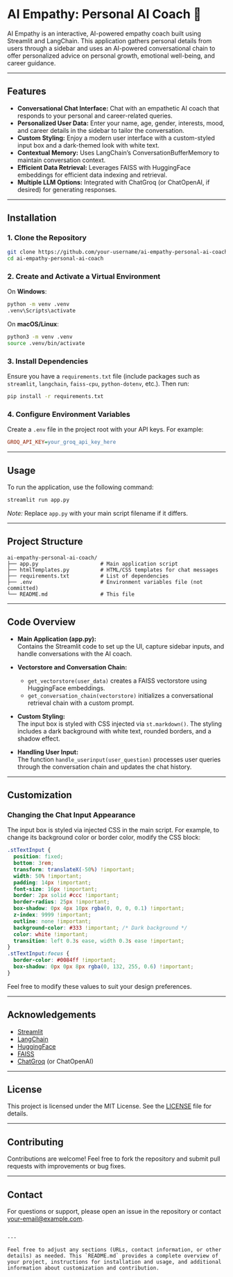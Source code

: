 # AI Empathy: Personal AI Coach 🤖

AI Empathy is an interactive, AI-powered empathy coach built using Streamlit and LangChain. This application gathers personal details from users through a sidebar and uses an AI-powered conversational chain to offer personalized advice on personal growth, emotional well-being, and career guidance.

---

## Features

- **Conversational Chat Interface:** Chat with an empathetic AI coach that responds to your personal and career-related queries.
- **Personalized User Data:** Enter your name, age, gender, interests, mood, and career details in the sidebar to tailor the conversation.
- **Custom Styling:** Enjoy a modern user interface with a custom-styled input box and a dark-themed look with white text.
- **Contextual Memory:** Uses LangChain’s ConversationBufferMemory to maintain conversation context.
- **Efficient Data Retrieval:** Leverages FAISS with HuggingFace embeddings for efficient data indexing and retrieval.
- **Multiple LLM Options:** Integrated with ChatGroq (or ChatOpenAI, if desired) for generating responses.

---

## Installation

### 1. Clone the Repository

```bash
git clone https://github.com/your-username/ai-empathy-personal-ai-coach.git
cd ai-empathy-personal-ai-coach
```

### 2. Create and Activate a Virtual Environment

On **Windows**:
```bash
python -m venv .venv
.venv\Scripts\activate
```

On **macOS/Linux**:
```bash
python3 -m venv .venv
source .venv/bin/activate
```

### 3. Install Dependencies

Ensure you have a `requirements.txt` file (include packages such as `streamlit`, `langchain`, `faiss-cpu`, `python-dotenv`, etc.). Then run:

```bash
pip install -r requirements.txt
```

### 4. Configure Environment Variables

Create a `.env` file in the project root with your API keys. For example:

```ini
GROQ_API_KEY=your_groq_api_key_here
```

---

## Usage

To run the application, use the following command:

```bash
streamlit run app.py
```

*Note:* Replace `app.py` with your main script filename if it differs.

---

## Project Structure

```
ai-empathy-personal-ai-coach/
├── app.py                    # Main application script
├── htmlTemplates.py          # HTML/CSS templates for chat messages
├── requirements.txt          # List of dependencies
├── .env                      # Environment variables file (not committed)
└── README.md                 # This file
```

---

## Code Overview

- **Main Application (app.py):**  
  Contains the Streamlit code to set up the UI, capture sidebar inputs, and handle conversations with the AI coach.
  
- **Vectorstore and Conversation Chain:**  
  - `get_vectorstore(user_data)` creates a FAISS vectorstore using HuggingFace embeddings.
  - `get_conversation_chain(vectorstore)` initializes a conversational retrieval chain with a custom prompt.
  
- **Custom Styling:**  
  The input box is styled with CSS injected via `st.markdown()`. The styling includes a dark background with white text, rounded borders, and a shadow effect.
  
- **Handling User Input:**  
  The function `handle_userinput(user_question)` processes user queries through the conversation chain and updates the chat history.

---

## Customization

### Changing the Chat Input Appearance

The input box is styled via injected CSS in the main script. For example, to change its background color or border color, modify the CSS block:

```css
.stTextInput {
  position: fixed;
  bottom: 3rem;
  transform: translateX(-50%) !important;
  width: 50% !important;
  padding: 14px !important;
  font-size: 16px !important;
  border: 2px solid #ccc !important;
  border-radius: 25px !important;
  box-shadow: 0px 4px 10px rgba(0, 0, 0, 0.1) !important;
  z-index: 9999 !important;
  outline: none !important;
  background-color: #333 !important; /* Dark background */
  color: white !important;
  transition: left 0.3s ease, width 0.3s ease !important;
}
.stTextInput:focus {
  border-color: #0084ff !important;
  box-shadow: 0px 0px 8px rgba(0, 132, 255, 0.6) !important;
}
```

Feel free to modify these values to suit your design preferences.

---

## Acknowledgements

- [Streamlit](https://streamlit.io/)
- [LangChain](https://python.langchain.com/)
- [HuggingFace](https://huggingface.co/)
- [FAISS](https://github.com/facebookresearch/faiss)
- [ChatGroq](https://github.com/your-source) (or ChatOpenAI)

---

## License

This project is licensed under the MIT License. See the [LICENSE](LICENSE) file for details.

---

## Contributing

Contributions are welcome! Feel free to fork the repository and submit pull requests with improvements or bug fixes.

---

## Contact

For questions or support, please open an issue in the repository or contact [your-email@example.com](mailto:your-email@example.com).

```

---

Feel free to adjust any sections (URLs, contact information, or other details) as needed. This `README.md` provides a complete overview of your project, instructions for installation and usage, and additional information about customization and contribution.
